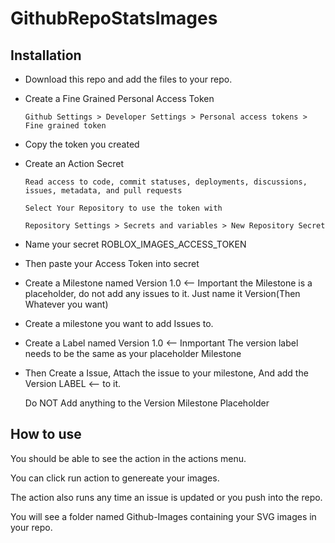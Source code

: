 # GithubRepoStatsImages

## Installation
- Download this repo and add the files to your repo.
- Create a Fine Grained Personal Access Token
  
  ```Github Settings > Developer Settings > Personal access tokens > Fine grained token```
- Copy the token you created
- Create an Action Secret
  
  ```Read access to code, commit statuses, deployments, discussions, issues, metadata, and pull requests```
  
  ```Select Your Repository to use the token with```
  
  ```Repository Settings > Secrets and variables > New Repository Secret```
- Name your secret ROBLOX_IMAGES_ACCESS_TOKEN
- Then paste your Access Token into secret
- Create a Milestone named Version 1.0  <-- Important the Milestone is a placeholder, do not add any issues to it. Just name it Version(Then Whatever you want)
- Create a milestone you want to add Issues to.
- Create a Label named Version 1.0 <-- Inmportant The version label needs to be the same as your placeholder Milestone
- Then Create a Issue, Attach the issue to your milestone, And add the Version LABEL <-- to it.

  Do NOT Add anything to the Version Milestone Placeholder

## How to use
You should be able to see the action in the actions menu.

You can click run action to genereate your images.

The action also runs any time an issue is updated or you push into the repo.

You will see a folder named Github-Images containing your SVG images in your repo.

